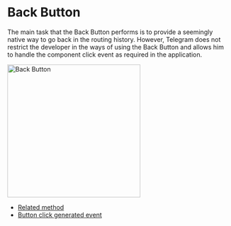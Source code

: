 [//]: # (FIXME: This page needs better screenshots of components. Current are horrible.)

# Back Button

The main task that the Back Button performs is to provide a seemingly native way to go back in the
routing history. However, Telegram does not restrict the developer in the ways of using the Back
Button and allows him to handle the component click event as required in the application.

<img
  src="/components/back-button.png"
  alt="Back Button"
  width="300"
/>

- [Related method](../apps-communication/methods#web-app-setup-back-button)
- [Button click generated event](../apps-communication/events#back-button-pressed)